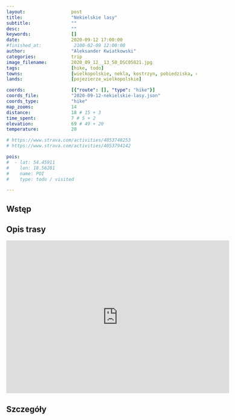 ```yaml
---
layout:                 post
title:                  "Nekielskie lasy"
subtitle:               ""
desc:                   ""
keywords:               []
date:                   2020-09-12 17:00:00
#finished_at:            2100-02-09 12:00:00
author:                 "Aleksander Kwiatkowski"
categories:             trip
image_filename:         2020_09_12__13_50_DSC05821.jpg
tags:                   [hike, todo]
towns:                  [wielkopolskie, nekla, kostrzyn, pobiedziska, czerniejewo]
lands:                  [pojezierze_wielkopolskie]

coords:                 [{"route": [], "type": "hike"}]
coords_file:            "2020-09-12-nekielskie-lasy.json"
coords_type:            "hike"
map_zooms:              14
distance:               18 # 15 + 3
time_spent:             7 # 5 + 2
elevation:              69 # 49 + 20
temperature:            20

# https://www.strava.com/activities/4053748253
# https://www.strava.com/activities/4053794142

pois:
#  - lat: 54.45911
#    lon: 18.56281
#    name: POI
#    type: todo / visited

---
```



## Wstęp

## Opis trasy

<iframe height='405' width='590' frameborder='0' allowtransparency='true' scrolling='no' src='https://www.strava.com/activities/4053748253/embed/4499086664771754a1c17fef09bb7385eb5d3f40'></iframe>

## Szczegóły
